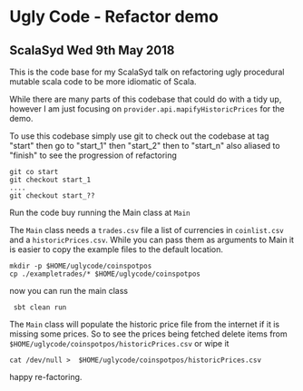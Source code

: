 # Ugly Code - Refactor demo

## ScalaSyd Wed 9th May 2018
This is the code base for my ScalaSyd talk on refactoring ugly procedural mutable scala code to be more
idiomatic of Scala.

While there are many parts of this codebase that could do with a tidy up, however
I am just focusing on `provider.api.mapifyHistoricPrices` for the demo.

To use this codebase simply use git to check out the codebase at tag "start" then go to "start_1" then "start_2" then
to "start_n" also aliased to "finish" to see the progression of refactoring

    git co start
    git checkout start_1
    ....
    git checkout start_??

Run the code buy running the Main class at `Main`

The `Main` class needs a `trades.csv` file a list of currencies in `coinlist.csv` and a `historicPrices.csv`.
While you can pass them as arguments to Main it is easier to copy the example files to the default location.

    mkdir -p $HOME/uglycode/coinspotpos
    cp ./exampletrades/* $HOME/uglycode/coinspotpos

now you can run the main class

     sbt clean run

The `Main` class will populate the historic price file from the internet if it is missing some prices. So to see the
prices being fetched delete items from `$HOME/uglycode/coinspotpos/historicPrices.csv` or wipe it

    cat /dev/null >  $HOME/uglycode/coinspotpos/historicPrices.csv

happy re-factoring.